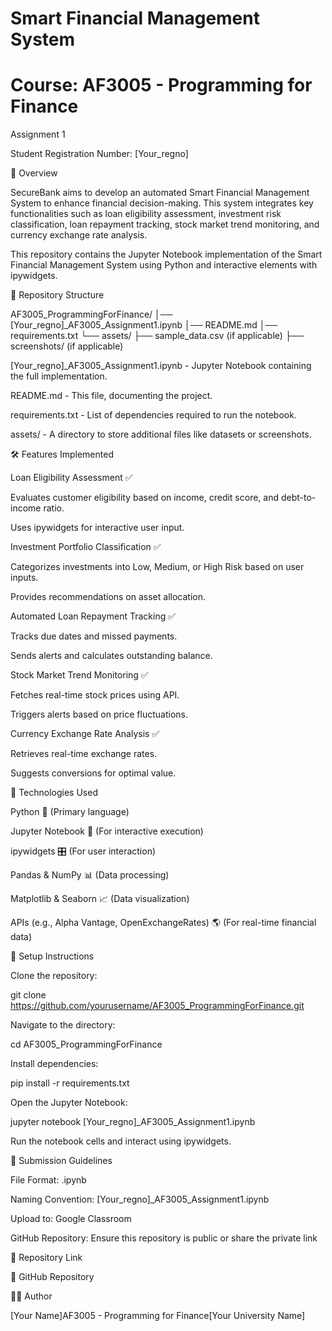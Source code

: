 # Smart Financial Management System

# Course: AF3005 - Programming for Finance

Assignment 1

Student Registration Number: [Your_regno]

📌 Overview

SecureBank aims to develop an automated Smart Financial Management System to enhance financial decision-making. This system integrates key functionalities such as loan eligibility assessment, investment risk classification, loan repayment tracking, stock market trend monitoring, and currency exchange rate analysis.

This repository contains the Jupyter Notebook implementation of the Smart Financial Management System using Python and interactive elements with ipywidgets.

📂 Repository Structure

AF3005_ProgrammingForFinance/
│── [Your_regno]_AF3005_Assignment1.ipynb
│── README.md
│── requirements.txt
└── assets/
    ├── sample_data.csv (if applicable)
    ├── screenshots/ (if applicable)

[Your_regno]_AF3005_Assignment1.ipynb - Jupyter Notebook containing the full implementation.

README.md - This file, documenting the project.

requirements.txt - List of dependencies required to run the notebook.

assets/ - A directory to store additional files like datasets or screenshots.

🛠️ Features Implemented

Loan Eligibility Assessment ✅

Evaluates customer eligibility based on income, credit score, and debt-to-income ratio.

Uses ipywidgets for interactive user input.

Investment Portfolio Classification ✅

Categorizes investments into Low, Medium, or High Risk based on user inputs.

Provides recommendations on asset allocation.

Automated Loan Repayment Tracking ✅

Tracks due dates and missed payments.

Sends alerts and calculates outstanding balance.

Stock Market Trend Monitoring ✅

Fetches real-time stock prices using API.

Triggers alerts based on price fluctuations.

Currency Exchange Rate Analysis ✅

Retrieves real-time exchange rates.

Suggests conversions for optimal value.

📌 Technologies Used

Python 🐍 (Primary language)

Jupyter Notebook 📓 (For interactive execution)

ipywidgets 🎛️ (For user interaction)

Pandas & NumPy 📊 (Data processing)

Matplotlib & Seaborn 📈 (Data visualization)

APIs (e.g., Alpha Vantage, OpenExchangeRates) 🌎 (For real-time financial data)

🔧 Setup Instructions

Clone the repository:

git clone https://github.com/yourusername/AF3005_ProgrammingForFinance.git

Navigate to the directory:

cd AF3005_ProgrammingForFinance

Install dependencies:

pip install -r requirements.txt

Open the Jupyter Notebook:

jupyter notebook [Your_regno]_AF3005_Assignment1.ipynb

Run the notebook cells and interact using ipywidgets.

📩 Submission Guidelines

File Format: .ipynb

Naming Convention: [Your_regno]_AF3005_Assignment1.ipynb

Upload to: Google Classroom

GitHub Repository: Ensure this repository is public or share the private link

🔗 Repository Link

📌 GitHub Repository

👨‍💻 Author

[Your Name]AF3005 - Programming for Finance[Your University Name]
